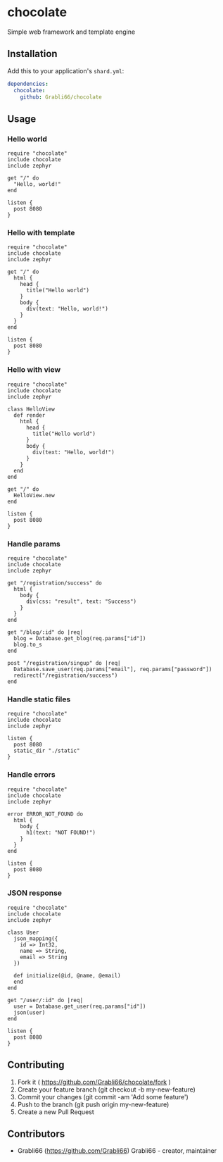 # chocolate

Simple web framework and template engine

## Installation


Add this to your application's `shard.yml`:

```yaml
dependencies:
  chocolate:
    github: Grabli66/chocolate
```


## Usage

### Hello world

```crystal
require "chocolate"
include chocolate
include zephyr

get "/" do
  "Hello, world!"
end

listen {
  post 8080
}
```

### Hello with template

```crystal
require "chocolate"
include chocolate
include zephyr

get "/" do
  html {
    head {
      title("Hello world")      
    }    
    body {
      div(text: "Hello, world!")
    }
  }
end

listen {
  post 8080
}
```
### Hello with view

```crystal
require "chocolate"
include chocolate
include zephyr

class HelloView
  def render
    html {
      head {
        title("Hello world")      
      }    
      body {
        div(text: "Hello, world!")
      }
    }
  end
end

get "/" do
  HelloView.new
end

listen {
  post 8080
}
```

### Handle params
```crystal
require "chocolate"
include chocolate
include zephyr

get "/registration/success" do
  html {
    body {
      div(css: "result", text: "Success")
    }
  }
end

get "/blog/:id" do |req|
  blog = Database.get_blog(req.params["id"])
  blog.to_s
end

post "/registration/singup" do |req|
  Database.save_user(req.params["email"], req.params["password"])  
  redirect("/registration/success")
end
```

### Handle static files
```crystal
require "chocolate"
include chocolate
include zephyr

listen {
  post 8080
  static_dir "./static"
}
```

### Handle errors
```crystal
require "chocolate"
include chocolate
include zephyr

error ERROR_NOT_FOUND do
  html {
    body {
      h1(text: "NOT FOUND!")
    }
  }
end

listen {
  post 8080  
}
```

### JSON response
```crystal
require "chocolate"
include chocolate
include zephyr

class User
  json_mapping({
    id => Int32,
    name => String,
    email => String
  })

  def initialize(@id, @name, @email)
  end
end

get "/user/:id" do |req|
  user = Database.get_user(req.params["id"])
  json(user)
end

listen {
  post 8080  
}
```

## Contributing

1. Fork it ( https://github.com/Grabli66/chocolate/fork )
2. Create your feature branch (git checkout -b my-new-feature)
3. Commit your changes (git commit -am 'Add some feature')
4. Push to the branch (git push origin my-new-feature)
5. Create a new Pull Request

## Contributors

- Grabli66 (https://github.com/Grabli66) Grabli66 - creator, maintainer
